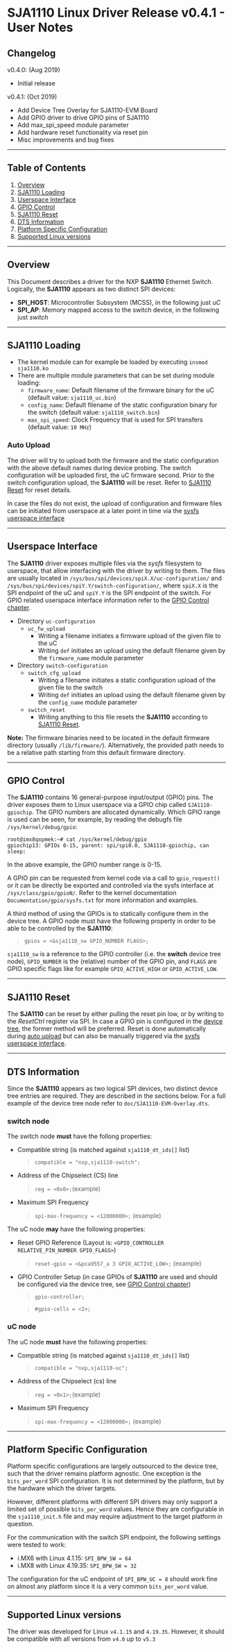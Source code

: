 # SJA1110 Linux Driver Release v0.4.1 - User Notes

## Changelog
v0.4.0: (Aug 2019)
- Initial release

v0.4.1: (Oct 2019)
- Add Device Tree Overlay for SJA1110-EVM Board
- Add GPIO driver to drive GPIO pins of SJA1110
- Add max_spi_speed module parameter
- Add hardware reset functionality via reset pin
- Misc improvements and bug fixes

---

## Table of Contents
1. [Overview](#Overview)
2. [SJA1110 Loading](#SJA1110-loading)
3. [Userspace Interface](#Userspace-Interface)
4. [GPIO Control](#GPIO-Control)
5. [SJA1110 Reset](#SJA1110-Reset)
6. [DTS Information](#DTS-Information)
7. [Platform Specific Configuration](#Platform-Specific-Configuration)
8. [Supported Linux versions](#Supported-Linux-versions)

---

## Overview
This Document describes a driver for the NXP **SJA1110** Ethernet Switch. Logically, the **SJA1110** appears as two distinct SPI devices:
- **SPI_HOST**: Microcontroller Subsystem (MCSS), in the following just *uC*
- **SPI_AP**: Memory mapped access to the switch device, in the following just *switch*

---
## SJA1110 Loading
- The kernel module can for example be loaded by executing `insmod sja1110.ko`
- There are multiple module parameters that can be set during module loading:
	- `firmware_name`: Default filename of the firmware binary for the uC (default value: `sja1110_uc.bin`)
	- `config_name`: Default filename of the static configuration binary for the switch (default value: `sja1110_switch.bin`)
	- `max_spi_speed`: Clock Frequency that is used for SPI transfers (default value: `10 MHz`)

### Auto Upload
The driver will try to upload both the firmware and the static configuration with the above default names during device probing.
The switch configuration will be uploaded first, the uC firmware second.
Prior to the switch configuration upload, the **SJA1110** will be reset. Refer to [SJA1110 Reset](#SJA1110-Reset) for reset details.

In case the files do not exist, the upload of configuration and firmware files can be initiated from userspace at a later point in time via the [sysfs userspace interface](#Userspace-Interface)

---
## Userspace Interface
The **SJA1110** driver exposes multiple files via the *sysfs* filesystem to userspace, that allow interfacing with the driver by writing to them.
The files are usually located in `/sys/bus/spi/devices/spiX.X/uc-configuration/` and `/sys/bus/spi/devices/spiY.Y/switch-configuration/`, where `spiX.X` is the SPI endpoint of the uC and `spiY.Y` is the SPI endpoint of the switch. For GPIO related userspace interface information refer to the [GPIO Control chapter](#GPIO-Control).
- Directory `uc-configuration`
	- `uc_fw_upload`
		- Writing a filename initiates a firmware upload of the given file to the uC
		- Writing `def` initiates an upload using the default filename given by the `firmware_name` module parameter
- Directory `switch-configuration`
	- `switch_cfg_upload`
		- Writing a filename initiates a static configuration upload of the given file to the switch
		- Writing `def` initiates an upload using the default filename given by the `config_name` module parameter
	- `switch_reset`
		- Writing anything to this file resets the **SJA1110** according to [SJA1110 Reset](#SJA1110-Reset).

**Note:** The firmware binaries need to be located in the default firmware directory (usually `/lib/firmware/`).
Alternatively, the provided path needs to be a relative path starting from this default firmware directory.

---
## GPIO Control
The **SJA1110** contains 16 general-purpose input/output (GPIO) pins. The driver exposes them to Linux userspace via a GPIO chip called `SJA1110-gpiochip`.
The GPIO numbers are allocated dynamically. Which GPIO range is used can be seen, for example, by reading the debugfs file `/sys/kernel/debug/gpio`:

	root@imx8qxpmek:~# cat /sys/kernel/debug/gpio
	gpiochip13: GPIOs 0-15, parent: spi/spi0.0, SJA1110-gpiochip, can sleep:

In the above example, the GPIO number range is 0-15.

A GPIO pin can be requested from kernel code via a call to `gpio_request()` or it can be directly be exported and controlled via the sysfs interface at `/sys/class/gpio/gpioN/`. Refer to the kernel documentation `Documentation/gpio/sysfs.txt` for more information and examples.

A third method of using the GPIOs is to statically configure them in the device tree. A GPIO node must have the following property in order to be able to be controlled by the **SJA1110**:

> `gpios = <&sja1110_sw GPIO_NUMBER FLAGS>;`

`sja1110_sw` is a reference to the GPIO controller (i.e. the **switch** device tree node), `GPIO_NUMBER` is the (relative) number of the GPIO pin, and `FLAGS` are GPIO specific flags like for example `GPIO_ACTIVE_HIGH` or `GPIO_ACTIVE_LOW`.

---
## SJA1110 Reset
The **SJA1110** can be reset by either pulling the reset pin low, or by writing to the *ResetCtrl* register via SPI. In case a GPIO pin is configured in the [device tree](#DTS-Information), the former method will be preferred. Reset is done automatically during [auto upload](#Auto-Upload) but can also be manually triggered via the [sysfs userspace interface](#Userspace-Interface).

---
## DTS Information
Since the **SJA1110** appears as two logical SPI devices, two distinct device tree entries are required. They are described in the sections below. For a full example of the device tree node refer to `doc/SJA1110-EVM-Overlay.dts`.

### switch node
The switch node **must** have the follong properties:
- Compatible string (is matched against `sja1110_dt_ids[]` list)
	> `compatible = "nxp,sja1110-switch";`
- Address of the Chipselect (CS) line
	> `reg = <0x0>;`(example)
- Maximum SPI Frequency
	> `spi-max-frequency = <12000000>;` (example)

The uC node **may** have the following properties:
- Reset GPIO Reference (Layout is: `<GPIO_CONTROLLER RELATIVE_PIN_NUMBER GPIO_FLAGS>`)
	> `reset-gpio = <&pca9557_a 3 GPIO_ACTIVE_LOW>;` (example)
- GPIO Controller Setup (in case GPIOs of **SJA1110** are used and should be configured via the device tree, see [GPIO Control chapter](#GPIO-Control))
	> `gpio-controller;`

	> `#gpio-cells = <2>;`


### uC node
The uC node **must** have the following properties:
- Compatible string (is matched against `sja1110_dt_ids[]` list)
	> `compatible = "nxp,sja1110-uc";`
- Address of the Chipselect (cs) line
	> `reg = <0x1>;`(example)
- Maximum SPI Frequency
	> `spi-max-frequency = <12000000>;` (example)

---
## Platform Specific Configuration
Platform specific configurations are largely outsourced to the device tree, such that the driver remains platform agnostic.
One exception is the `bits_per_word` SPI configuration. It is not determined by the platform, but by the hardware which the driver targets.

However, different platforms with different SPI drivers may only support a limited set of possible `bits_per_word` values. Hence they are configurable in the `sja1110_init.h` file and may require adjustment to the target platform in question.

For the communication with the switch SPI endpoint, the following settings were tested to work:
- i.MX6 with Linux 4.1.15: `SPI_BPW_SW = 64`
- i.MX8 with Linux 4.19.35: `SPI_BPW_SW = 32`

The configuration for the uC endpoint of `SPI_BPW_UC = 8` should work fine on almost any platform since it is a very common `bits_per_word` value.

---
## Supported Linux versions
The driver was developed for Linux `v4.1.15` and `4.19.35`.
However, it should be compatible with all versions from `v4.0` up to `v5.3`
